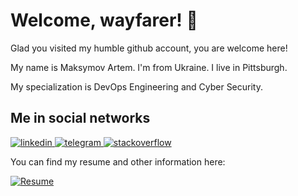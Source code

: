 # Welcome, wayfarer! 👋

Glad you visited my humble github account, you are welcome here!

My name is Maksymov Artem. I'm from Ukraine. I live in Pittsburgh.

My specialization is DevOps Engineering and Cyber Security. 

## Me in social networks

[![linkedin](https://img.shields.io/badge/linkedin-0A66C2?logo=linkedin&logoColor=white&style=for-the-badge) ](https://www.linkedin.com/in/artyom-maximov/) 
[![telegram](https://img.shields.io/badge/telegram-26A5E4?logo=telegram&logoColor=white&style=for-the-badge) ](https://t.me/Artefall)
[![stackoverflow](https://img.shields.io/badge/stackoverflow-F58025?logo=stack-overflow&logoColor=white&style=for-the-badge) ](https://stackoverflow.com/users/15389140/artem-maksymov)

You can find my resume and other information here:

[![Resume](https://img.shields.io/badge/Resume-339933?logo=github-pages&logoColor=white&style=for-the-badge) ](https://artefall.github.io)

